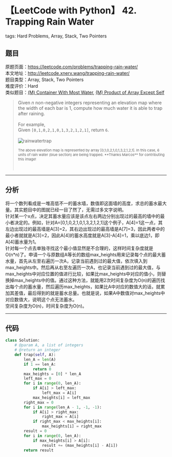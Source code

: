 # 【LeetCode with Python】 42. Trapping Rain Water
tags: Hard Problems, Array, Stack, Two Pointers

## 题目
原题页面：<https://leetcode.com/problems/trapping-rain-water/><br/>
本文地址：<http://leetcode.xnerv.wang/trapping-rain-water/><br/>
题目类型：Array, Stack, Two Pointers<br/>
难度评价：Hard<br/>
类似题目：[(M) Container With Most Water](/container-with-most-water/), [(M) Product of Array Except Self](/product-of-array-except-self/)<br/>

> Given *n* non-negative integers representing an elevation map where the width of each bar is 1, compute how much water it is able to trap after raining.<br/>
><br/>
> For example,<br/>
> Given `[0,1,0,2,1,0,1,3,2,1,2,1]`, return `6`.<br/>
><br/>
> ![rainwatertrap](http://www.leetcode.com/wp-content/uploads/2012/08/rainwatertrap.png)<br/>
> <p style="font-size: 11px">The above elevation map is represented by array [0,1,0,2,1,0,1,3,2,1,2,1]. In this case, 6 units of rain water (blue section) are being trapped. **Thanks Marcos** for contributing this image!</p><br/>

<!-- more -->

---
## 分析
将一个数列看成是一堆高低不一的蓄水墙，数值即这面墙的高度，求总的蓄水最大量。其实题目中的图就已经一目了然了，无需过多文字说明。<br/>
针对某一个x点，决定其蓄水量应该是该点左右两边分别出现过的最高的墙中的最小者决定的。例如，针对A=[0,1,0,2,1,0,1,3,2,1,2,1]这个例子，A[4]=1这一点，其左边出现过的最高墙是A[3]=2，其右边出现过的最高墙是A[7]=3，因此两者中的最小者就就是A[3]=2，因此A[4]的蓄水高度就是A[3]-A[4]=1，乘以底边1，即A[4]蓄水量为1。<br/>
针对每一个点去单独寻找这个最小值显然是不合理的，这样时间复杂度就是O(n*n)了。申请一个与原数组A等长的数组max_heights用来记录每个点的最大蓄水量，首先从左至右遍历一次A，记录当前遇到过的最大值，依次填入到max_heights中。然后再从右至左遍历一次A，也记录当前遇到过的最大值，与max_heights中对应位置的值进行比较，如果比max_heights中对应的值小，则替换掉max_heights中的值。通过这种方法，就能用2次时间复杂度为O(n)的遍历找出每个点的蓄水量，然后遍历max_heights，如果比A中对应的数值大的话，就累加其差值，最后得到的就是蓄水总量。也就是说，如果A中数值对max_heights中对应数值大，说明这个点无法蓄水。<br/>
空间复杂度为O(n)，时间复杂度为O(n)。<br/>

---
## 代码
``` python
class Solution:
    # @param A, a list of integers
    # @return an integer
    def trap(self, A):
        len_A = len(A)
        if 1 == len_A:
            return 0
        max_heights = [0] * len_A
        left_max = 0
        for i in range(0, len_A):
            if A[i] > left_max:
                left_max = A[i]
            max_heights[i] = left_max
        right_max = 0
        for i in range(len_A - 1, -1, -1):
            if A[i] > right_max:
                right_max = A[i]
            if right_max < max_heights[i]:
                max_heights[i] = right_max
        result = 0
        for i in range(0, len_A):
            if max_heights[i] > A[i]:
                result += (max_heights[i] - A[i])
        return result
```
